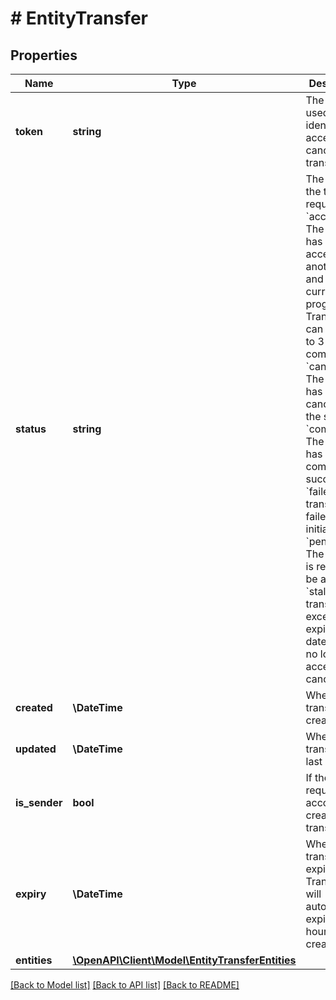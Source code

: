 # # EntityTransfer

## Properties

Name | Type | Description | Notes
------------ | ------------- | ------------- | -------------
**token** | **string** | The token used to identify and accept or cancel this transfer. | [optional]
**status** | **string** | The status of the transfer request.  &#x60;accepted&#x60;: The transfer has been accepted by another user and is currently in progress. Transfers can take up to 3 hours to complete.  &#x60;cancelled&#x60;: The transfer has been cancelled by the sender.  &#x60;completed&#x60;: The transfer has completed successfully.  &#x60;failed&#x60;: The transfer has failed after initiation.  &#x60;pending&#x60;: The transfer is ready to be accepted.  &#x60;stale&#x60;: The transfer has exceeded its expiration date. It can no longer be accepted or cancelled. | [optional]
**created** | **\DateTime** | When this transfer was created. | [optional]
**updated** | **\DateTime** | When this transfer was last updated. | [optional]
**is_sender** | **bool** | If the requesting account created this transfer. | [optional]
**expiry** | **\DateTime** | When this transfer expires. Transfers will automatically expire 24 hours after creation. | [optional]
**entities** | [**\OpenAPI\Client\Model\EntityTransferEntities**](EntityTransferEntities.md) |  | [optional]

[[Back to Model list]](../../README.md#models) [[Back to API list]](../../README.md#endpoints) [[Back to README]](../../README.md)

